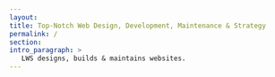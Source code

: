 ```yaml
---
layout:
title: Top-Notch Web Design, Development, Maintenance & Strategy
permalink: /
section: 
intro_paragraph: >
   LWS designs, builds & maintains websites.
---
```

